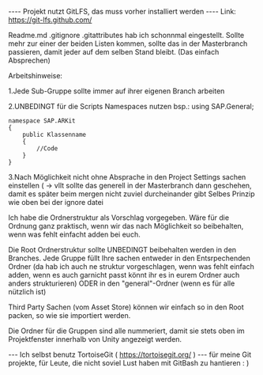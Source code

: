 
---- Projekt nutzt GitLFS, das muss vorher installiert werden 
---- Link: https://git-lfs.github.com/  


Readme.md
.gitignore 
.gitattributes hab ich schonnmal eingestellt. Sollte mehr zur einer der beiden Listen kommen, 
	sollte das in der Masterbranch passieren, damit jeder auf dem selben Stand bleibt. 
		(Das einfach Absprechen)

		
Arbeitshinweise:
		
1.Jede Sub-Gruppe sollte immer auf ihrer eigenen Branch arbeiten

2.UNBEDINGT für die Scripts Namespaces nutzen bsp.: 
	using SAP.General;
	
	namespace SAP.ARKit 
	{ 
		public Klassenname 
		{ 
			//Code
		}
	}
	
3.Nach Möglichkeit nicht ohne Absprache in den Project Settings sachen einstellen (
	-> vllt sollte das generell in der Masterbranch dann geschehen, damit es später beim mergen nicht zuviel durcheinander gibt
		Selbes Prinzip wie oben bei der ignore datei

		
		
Ich habe die Ordnerstruktur als Vorschlag vorgegeben. Wäre für die Ordnung ganz praktisch, 
wenn wir das nach Möglichkeit so beibehalten, wenn was fehlt einfacht adden bei euch.

Die Root Ordnerstruktur sollte UNBEDINGT beibehalten werden in den Branches. Jede Gruppe füllt Ihre sachen entweder in den Entsrpechenden Ordner (da hab ich auch ne struktur vorgeschlagen, 
wenn was fehlt einfach adden, wenn es auch garnicht passt könnt ihr es in eurem Ordner auch anders strukturieren)
ODER in den "general"-Ordner (wenn es für alle nützlich ist)

Third Party Sachen (vom Asset Store) können wir einfach so in den Root packen, so wie sie importiert werden.

Die Ordner für die Gruppen sind alle nummeriert, damit sie stets oben im Projektfenster innerhalb von Unity angezeigt werden.



--- Ich selbst benutz TortoiseGit ( https://tortoisegit.org/ ) 
--- für meine Git projekte, für Leute, die nicht soviel Lust haben mit GitBash zu hantieren : )